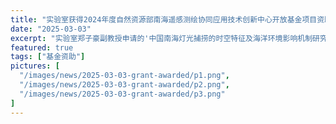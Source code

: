 ```yaml
---
title: "实验室获得2024年度自然资源部南海遥感测绘协同应用技术创新中心开放基金项目资助"
date: "2025-03-03"
excerpt: "实验室郑子豪副教授申请的'中国南海灯光捕捞的时空特征及海洋环境影响机制研究'项目获得自然资源部南海遥感技术应用中心2024年开放基金项目资助，资助金额2万元。"
featured: true
tags: ["基金资助"]
pictures: [
  "/images/news/2025-03-03-grant-awarded/p1.png",
  "/images/news/2025-03-03-grant-awarded/p2.png",
  "/images/news/2025-03-03-grant-awarded/p3.png"
]
---
```

